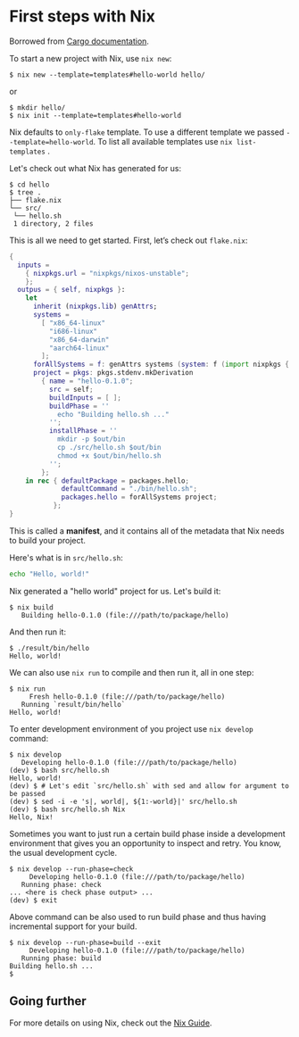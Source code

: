 # First steps with Nix

Borrowed from [Cargo documentation](https://doc.rust-lang.org/cargo/getting-started/first-steps.html).

To start a new project with Nix, use  `nix new`:

```console
$ nix new --template=templates#hello-world hello/
```

or 

```console
$ mkdir hello/
$ nix init --template=templates#hello-world 
```

Nix defaults to `only-flake` template. To use a different template we passed 
`--template=hello-world`. To list all available templates use 
`nix list-templates` .

Let's check out what Nix has generated for us:

```console
$ cd hello
$ tree .
├── flake.nix 
└── src/ 
 └── hello.sh 
 1 directory, 2 files
 ```

 This is all we need to get started. First, let’s check out `flake.nix`:

 ```nix
 {
   inputs =
     { nixpkgs.url = "nixpkgs/nixos-unstable";
     };
   outpus = { self, nixpkgs }:
     let
       inherit (nixpkgs.lib) genAttrs;
       systems =
         [ "x86_64-linux"
           "i686-linux"
           "x86_64-darwin"
           "aarch64-linux"
         ];
       forAllSystems = f: genAttrs systems (system: f (import nixpkgs { inherit system; }));
       project = pkgs: pkgs.stdenv.mkDerivation
         { name = "hello-0.1.0";
           src = self;
           buildInputs = [ ];
           buildPhase = ''
             echo "Building hello.sh ..."
           '';
           installPhase = ''
             mkdir -p $out/bin
             cp ./src/hello.sh $out/bin
             chmod +x $out/bin/hello.sh
           '';
         };
     in rec { defaultPackage = packages.hello;
              defaultCommand = "./bin/hello.sh";
              packages.hello = forAllSystems project;
            };
 }
 ```
 This is called a **manifest**, and it contains all of the metadata that Nix 
 needs to build your project.

 Here's what is in `src/hello.sh`:

 ```bash
 echo "Hello, world!"
 ```

Nix generated a "hello world" project for us. Let's build it:

```console
$ nix build 
   Building hello-0.1.0 (file:///path/to/package/hello)
```

And then run it:

```console
$ ./result/bin/hello
Hello, world!
```

We can also use `nix run` to compile and then run it, all in one step:

```console
$ nix run
     Fresh hello-0.1.0 (file:///path/to/package/hello)
   Running `result/bin/hello`
Hello, world!
```

To enter development environment of you project use `nix develop` command:

```console
$ nix develop 
   Developing hello-0.1.0 (file:///path/to/package/hello)
(dev) $ bash src/hello.sh
Hello, world!
(dev) $ # Let's edit `src/hello.sh` with sed and allow for argument to be passed
(dev) $ sed -i -e 's|, world|, ${1:-world}|' src/hello.sh 
(dev) $ bash src/hello.sh Nix
Hello, Nix! 
```

Sometimes you want to just run a certain build phase inside a development 
environment that gives you an opportunity to inspect and retry. You know, the 
usual development cycle.

```console
$ nix develop --run-phase=check 
     Developing hello-0.1.0 (file:///path/to/package/hello)
   Running phase: check
... <here is check phase output> ...
(dev) $ exit
```

Above command can be also used to run build phase and thus having incremental
support for your build.

```console
$ nix develop --run-phase=build --exit
     Developing hello-0.1.0 (file:///path/to/package/hello)
   Running phase: build
Building hello.sh ...
$
```


## Going further 

For more details on using Nix, check out the [Nix Guide](https://nixos.org/learn.html).
